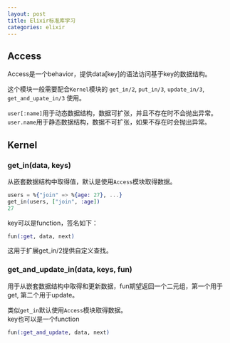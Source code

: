 ```yaml
---
layout: post
title: Elixir标准库学习
categories: elixir
---
```



## Access

Access是一个behavior，提供data[key]的语法访问基于key的数据结构。

这个模块一般需要配合`Kernel`模块的 `get_in/2`, `put_in/3`, `update_in/3`, `get_and_upate_in/3` 使用。

`user[:name]`用于动态数据结构，数据可扩张，并且不存在时不会抛出异常。
`user.name`用于静态数据结构，数据不可扩张，如果不存在时会抛出异常。




## Kernel


### get_in(data, keys)

从嵌套数据结构中取得值，默认是使用`Access`模块取得数据。

```elixir
users = %{"join" => %{age: 27}, ...}
get_in(users, ["join", :age])
27
```

key可以是function，签名如下：

```elixir
fun(:get, data, next)
```

这用于扩展get_in/2提供自定义查找。


### get_and_update_in(data, keys, fun)

用于从嵌套数据结构中取得和更新数据，fun期望返回一个二元组，第一个用于get, 第二个用于update。   

类似`get_in`默认使用`Access`模块取得数据。  
key也可以是一个function

```elixir
fun(:get_and_update, data, next)
```
